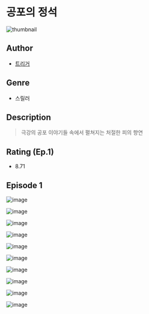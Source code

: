 # 공포의 정석
![thumbnail](https://image-comic.pstatic.net/user_contents_data/challenge_comic/2023/05/25/326265/upload_3762303820754923572_480x623.jpeg)

## Author
- [트리거](https://comic.naver.com/artistTitle?id=326265)

## Genre
- 스릴러

## Description
> 극강의 공포 이야기들 속에서 펼쳐지는 처절한 피의 향연


## Rating (Ep.1)
- 8.71

## Episode 1
![image](https://image-comic.pstatic.net/user_contents_data/challenge_comic/2023/05/25/326265/upload_7017232961967240752.jpeg)

![image](https://image-comic.pstatic.net/user_contents_data/challenge_comic/2023/05/25/326265/upload_3486969612160034103.jpeg)

![image](https://image-comic.pstatic.net/user_contents_data/challenge_comic/2023/05/25/326265/upload_3559304287369836386.jpeg)

![image](https://image-comic.pstatic.net/user_contents_data/challenge_comic/2023/05/25/326265/upload_3703197159449245232.jpeg)

![image](https://image-comic.pstatic.net/user_contents_data/challenge_comic/2023/05/25/326265/upload_7220505372512183142.jpeg)

![image](https://image-comic.pstatic.net/user_contents_data/challenge_comic/2023/05/25/326265/upload_7075489697281421921.jpeg)

![image](https://image-comic.pstatic.net/user_contents_data/challenge_comic/2023/05/25/326265/upload_7306356352064174130.jpeg)

![image](https://image-comic.pstatic.net/user_contents_data/challenge_comic/2023/05/25/326265/upload_7005412314323379046.jpeg)

![image](https://image-comic.pstatic.net/user_contents_data/challenge_comic/2023/05/25/326265/upload_3904679585734079026.jpeg)

![image](https://image-comic.pstatic.net/user_contents_data/challenge_comic/2023/05/25/326265/upload_4120855451614340145.jpeg)
